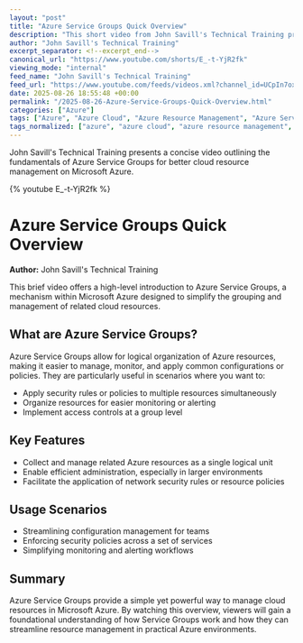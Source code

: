 ```yaml
---
layout: "post"
title: "Azure Service Groups Quick Overview"
description: "This short video from John Savill's Technical Training provides a concise overview of Azure Service Groups—a feature for organizing and managing Azure resources efficiently. The content highlights what Azure Service Groups are, their core capabilities, and where they fit in cloud resource management within the Microsoft Azure platform."
author: "John Savill's Technical Training"
excerpt_separator: <!--excerpt_end-->
canonical_url: "https://www.youtube.com/shorts/E_-t-YjR2fk"
viewing_mode: "internal"
feed_name: "John Savill's Technical Training"
feed_url: "https://www.youtube.com/feeds/videos.xml?channel_id=UCpIn7ox7j7bH_OFj7tYouOQ"
date: 2025-08-26 18:55:48 +00:00
permalink: "/2025-08-26-Azure-Service-Groups-Quick-Overview.html"
categories: ["Azure"]
tags: ["Azure", "Azure Cloud", "Azure Resource Management", "Azure Service Groups", "Cloud", "Cloud Architecture", "Cloud Computing", "Cloud Management", "Microsoft", "Microsoft Azure", "Resource Organization", "Technical Training", "Videos"]
tags_normalized: ["azure", "azure cloud", "azure resource management", "azure service groups", "cloud", "cloud architecture", "cloud computing", "cloud management", "microsoft", "microsoft azure", "resource organization", "technical training", "videos"]
---
```


John Savill's Technical Training presents a concise video outlining the fundamentals of Azure Service Groups for better cloud resource management on Microsoft Azure.<!--excerpt_end-->

{% youtube E_-t-YjR2fk %}

# Azure Service Groups Quick Overview

**Author:** John Savill's Technical Training

This brief video offers a high-level introduction to Azure Service Groups, a mechanism within Microsoft Azure designed to simplify the grouping and management of related cloud resources.

## What are Azure Service Groups?

Azure Service Groups allow for logical organization of Azure resources, making it easier to manage, monitor, and apply common configurations or policies. They are particularly useful in scenarios where you want to:

- Apply security rules or policies to multiple resources simultaneously
- Organize resources for easier monitoring or alerting
- Implement access controls at a group level

## Key Features

- Collect and manage related Azure resources as a single logical unit
- Enable efficient administration, especially in larger environments
- Facilitate the application of network security rules or resource policies

## Usage Scenarios

- Streamlining configuration management for teams
- Enforcing security policies across a set of services
- Simplifying monitoring and alerting workflows

## Summary

Azure Service Groups provide a simple yet powerful way to manage cloud resources in Microsoft Azure. By watching this overview, viewers will gain a foundational understanding of how Service Groups work and how they can streamline resource management in practical Azure environments.
